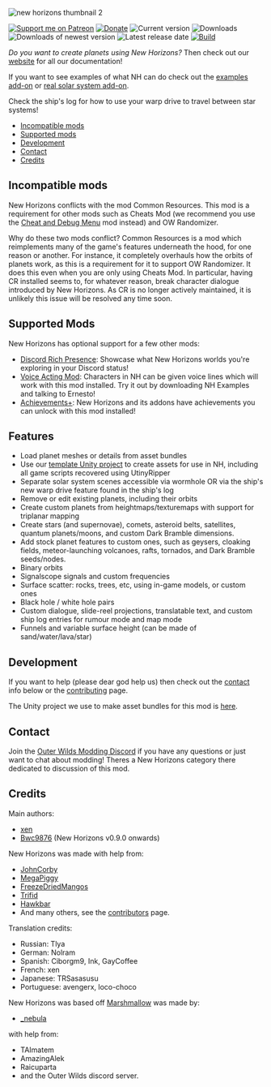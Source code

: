 ![new horizons thumbnail 2](https://user-images.githubusercontent.com/22628069/154112130-b777f618-245f-44c9-9408-e11141fc5fde.png)

[![Support me on Patreon](https://img.shields.io/endpoint.svg?url=https%3A%2F%2Fshieldsio-patreon.vercel.app%2Fapi%3Fusername%3Dxen42%26type%3Dpatrons&style=flat)](https://patreon.com/xen42)
[![Donate](https://img.shields.io/badge/Donate-PayPal-blue.svg)](https://www.paypal.com/paypalme/xen42)
![Current version](https://img.shields.io/github/manifest-json/v/xen-42/outer-wilds-new-horizons?color=gree&filename=NewHorizons%2Fmanifest.json)
![Downloads](https://img.shields.io/github/downloads/xen-42/outer-wilds-new-horizons/total)
![Downloads of newest version](https://img.shields.io/github/downloads/xen-42/outer-wilds-new-horizons/latest/total)
![Latest release date](https://img.shields.io/github/release-date/xen-42/outer-wilds-new-horizons)
[![Build](https://github.com/xen-42/outer-wilds-new-horizons/actions/workflows/build.yaml/badge.svg)](https://github.com/xen-42/outer-wilds-new-horizons/actions/workflows/build.yaml)

_Do you want to create planets using New Horizons?_ Then check out our [website](https://nh.outerwildsmods.com/) for all our documentation!

If you want to see examples of what NH can do check out the [examples add-on](https://github.com/xen-42/ow-new-horizons-examples) or [real solar system add-on](https://github.com/xen-42/outer-wilds-real-solar-system).

Check the ship's log for how to use your warp drive to travel between star systems!

<!-- TOC -->

-   [Incompatible mods](#incompatible-mods)
-   [Supported mods](#supported-mods)
-   [Development](#development)
-   [Contact](#contact)
-   [Credits](#credits)

<!-- /TOC -->

## Incompatible mods

New Horizons conflicts with the mod Common Resources. This mod is a requirement for other mods such as Cheats Mod (we recommend you use the [Cheat and Debug Menu](https://outerwildsmods.com/mods/cheatanddebugmenu/) mod instead) and OW Randomizer.

Why do these two mods conflict? Common Resources is a mod which reimplements many of the game's features underneath the hood, for one reason or another. For instance, it completely overhauls how the orbits of planets work, as this is a requirement for it to support OW Randomizer. It does this even when you are only using Cheats Mod. In particular, having CR installed seems to, for whatever reason, break character dialogue introduced by New Horizons. As CR is no longer actively maintained, it is unlikely this issue will be resolved any time soon. 

## Supported Mods

New Horizons has optional support for a few other mods:

-   [Discord Rich Presence](https://outerwildsmods.com/mods/discordrichpresence/): Showcase what New Horizons worlds you're exploring in your Discord status!
-   [Voice Acting Mod](https://outerwildsmods.com/mods/voiceactingmod/): Characters in NH can be given voice lines which will work with this mod installed. Try it out by downloading NH Examples and talking to Ernesto!
-   [Achievements+](https://outerwildsmods.com/mods/achievements/): New Horizons and its addons have achievements you can unlock with this mod installed!

## Features

-   Load planet meshes or details from asset bundles
-   Use our [template Unity project](https://github.com/ow-mods/outer-wilds-unity-template) to create assets for use in NH, including all game scripts recovered using UtinyRipper
-   Separate solar system scenes accessible via wormhole OR via the ship's new warp drive feature found in the ship's log
-   Remove or edit existing planets, including their orbits
-   Create custom planets from heightmaps/texturemaps with support for triplanar mapping
-   Create stars (and supernovae), comets, asteroid belts, satellites, quantum planets/moons, and custom Dark Bramble dimensions.
-   Add stock planet features to custom ones, such as geysers, cloaking fields, meteor-launching volcanoes, rafts, tornados, and Dark Bramble seeds/nodes.
-   Binary orbits
-   Signalscope signals and custom frequencies
-   Surface scatter: rocks, trees, etc, using in-game models, or custom ones
-   Black hole / white hole pairs
-   Custom dialogue, slide-reel projections, translatable text, and custom ship log entries for rumour mode and map mode
-   Funnels and variable surface height (can be made of sand/water/lava/star)

## Development

If you want to help (please dear god help us) then check out the [contact](#contact) info below or the [contributing](https://github.com/xen-42/outer-wilds-new-horizons/blob/master/CONTRIBUTING.md) page.

The Unity project we use to make asset bundles for this mod is [here](https://github.com/xen-42/new-horizons-unity).

## Contact

Join the [Outer Wilds Modding Discord](https://discord.gg/MvbCbBz6Q6) if you have any questions or just want to chat about modding! Theres a New Horizons category there dedicated to discussion of this mod.

## Credits

Main authors:

-   [xen](https://github.com/xen-42)
-   [Bwc9876](https://github.com/Bwc9876) (New Horizons v0.9.0 onwards)

New Horizons was made with help from:

-   [JohnCorby](https://github.com/JohnCorby)
-   [MegaPiggy](https://github.com/MegaPiggy)
-   [FreezeDriedMangos](https://github.com/FreezeDriedMangos)
-   [Trifid](https://github.com/TerrificTrifid)
-   [Hawkbar](https://github.com/Hawkbat)
-   And many others, see the [contributors](https://github.com/Outer-Wilds-New-Horizons/new-horizons/graphs/contributors) page.

Translation credits:

-   Russian: Tlya
-   German: Nolram
-   Spanish: Ciborgm9, Ink, GayCoffee
-   French: xen
-   Japanese: TRSasasusu
-   Portuguese: avengerx, loco-choco

New Horizons was based off [Marshmallow](https://github.com/misternebula/Marshmallow) was made by:

-   [\_nebula](https://github.com/misternebula)

with help from:

-   TAImatem
-   AmazingAlek
-   Raicuparta
-   and the Outer Wilds discord server.
